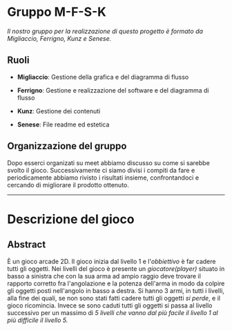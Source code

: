 # Gruppo M-F-S-K

*Il nostro gruppo per la realizzazione di questo progetto è formato da Migliaccio, Ferrigno, Kunz e Senese.*

## Ruoli

- **Migliaccio**: Gestione della grafica e del diagramma di flusso

- **Ferrigno**: Gestione e realizzazione del software e del diagramma di flusso

- **Kunz**: Gestione dei contenuti 

- **Senese**: File readme ed estetica

## Organizzazione del gruppo
Dopo esserci organizati  su meet  abbiamo discusso su come si  sarebbe svolto il gioco. Successivamente ci siamo divisi i compiti da fare e periodicamente abbiamo rivisto i risultati insieme, confrontandoci e cercando di migliorare il prodotto ottenuto.
***

# Descrizione del gioco
## Abstract
È un gioco arcade 2D.
Il gioco inizia dal livello 1 e l'*obbiettivo* è far cadere tutti gli oggetti.
Nei livelli del gioco è presente un *giocatore(player)* situato in basso a sinistra  che con la sua arma ad ampio raggio deve trovare il rapporto corretto fra l'angolazione e la potenza dell'arma in modo da colpire gli oggetti posti nell'angolo in basso a destra. Si hanno 3 armi, in tutti i livelli, alla fine dei quali, se non sono stati fatti cadere tutti gli oggetti *si perde*, e il gioco ricomincia. Invece se sono caduti tutti gli oggetti si passa al livello successivo per un massimo di *5 livelli che vanno dal più facile il livello 1 al più difficile il livello 5.*


